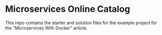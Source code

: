 
# Microservices Online Catalog

This repo contains the starter and solution files for the example project for
the "Microservices With Docker" article.
